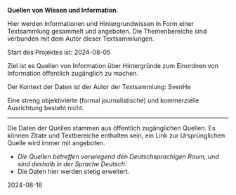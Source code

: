 **Quellen von Wissen und Information.** 

Hier werden Informationen und Hintergrundwissen in Form einer Textsammlung gesammelt und angeboten. Die Themenbereiche sind verbunden mit dem Autor dieser Textsammlungen. 

Start des Projektes ist: 2024-08-05

Ziel ist es Quellen von Information über Hintergründe zum Einordnen von Information öffentlich zugänglich zu machen. 

Der Kontext der Daten ist der Autor der Textsammlung: SvenHe

Eine streng objektivierte (formal journalistische) und kommerzielle Ausrichtung besteht nicht. 

---

Die Daten der Quellen stammen aus öffentlich zugänglichen Quellen. Es können Zitate und Textbereiche enthalten sein, ein Link zur Ursprünglichen Quelle wird immer mit angeboten. 

- *Die Quellen betreffen vorwiegend den Deutschsprachigen Raum, und sind deshalb in der Sprache Deutsch.* 
- Die Daten hier werden stetig erweitert.

2024-08-16

